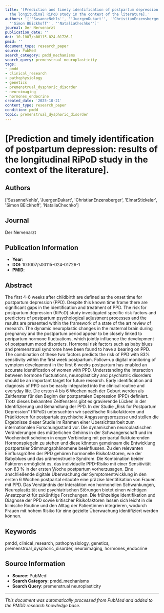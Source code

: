 ```yaml
---
title: '[Prediction and timely identification of postpartum depression: results of
  the longitudinal RiPoD study in the context of the literature].'
authors: '[''SusanneNehls'', ''JuergenDukart'', ''ChristianEnzensberger'', ''ElmarStickeler'',
  ''Simon BEickhoff'', ''NataliaChechko'']'
journal: Der Nervenarzt
publication_date: ''
doi: 10.1007/s00115-024-01726-1
pmid: ''
document_type: research_paper
source: PubMed
search_category: pmdd_mechanisms
search_query: premenstrual neuroplasticity
tags:
- pmdd
- clinical_research
- pathophysiology
- genetics
- premenstrual_dysphoric_disorder
- neuroimaging
- hormones_endocrine
created_date: '2025-10-21'
content_type: research_paper
condition: pmdd
topic: premenstrual_dysphoric_disorder
---
```


# [Prediction and timely identification of postpartum depression: results of the longitudinal RiPoD study in the context of the literature].

## Authors
['SusanneNehls', 'JuergenDukart', 'ChristianEnzensberger', 'ElmarStickeler', 'Simon BEickhoff', 'NataliaChechko']

## Journal
Der Nervenarzt

## Publication Information
- **Year**: 
- **DOI**: 10.1007/s00115-024-01726-1
- **PMID**: 

## Abstract
The first 4-6 weeks after childbirth are defined as the onset time for postpartum depression (PPD). Despite this known time frame there are significant gaps in the identification and treatment of PPD. The risk for postpartum depression (RiPoD) study investigated specific risk factors and predictors of postpartum psychological adjustment processes and the results are presented within the framework of a state of the art review of research. The dynamic neuroplastic changes in the maternal brain during pregnancy and the postpartum period appear to be closely linked to peripartum hormone fluctuations, which jointly influence the development of postpartum mood disorders. Hormonal risk factors such as baby blues and premenstrual syndrome have been found to have a bearing on PPD. The combination of these two factors predicts the risk of PPD with 83% sensitivity within the first week postpartum. Follow-up digital monitoring of symptom development in the first 6 weeks postpartum has enabled an accurate identification of women with PPD. Understanding the interaction between hormone fluctuations, neuroplasticity and psychiatric disorders should be an important target for future research. Early identification and diagnosis of PPD can be easily integrated into the clinical routine and everyday life. Die ersten 4 bis 6 Wochen nach der Geburt werden als Zeitfenster für den Beginn der postpartalen Depression (PPD) definiert. Trotz dieses bekannten Zeitfensters gibt es gravierende Lücken in der Identifizierung und Behandlung der PPD. In der Studie „Risk for Postpartum Depression“ (RiPoD) untersuchten wir spezifische Risikofaktoren und Prädiktoren für postpartale psychische Anpassungsprozesse und stellen die Ergebnisse dieser Studie im Rahmen einer Übersichtsarbeit zum internationalen Forschungsstand vor. Die dynamischen neuroplastischen Veränderungen des mütterlichen Gehirns in der Schwangerschaft und im Wochenbett scheinen in enger Verbindung mit peripartal fluktuierenden Hormonspiegeln zu stehen und diese könnten gemeinsam die Entwicklung postpartaler Stimmungsphänomene beeinflussen. Zu den relevanten Einflussgrößen der PPD gehören hormonelle Risikofaktoren, wie der Babyblues und das prämenstruelle Syndrom. Die Kombination beider Faktoren ermöglicht es, das individuelle PPD-Risiko mit einer Sensitivität von 83 % in der ersten Woche postpartum vorherzusagen. Eine anschließende digitale Überwachung der Symptomentwicklung in den ersten 6 Wochen postpartal erlaubte eine präzise Identifikation von Frauen mit PPD. Das Verständnis der Interaktion von hormonellen Schwankungen, Neuroplastizität und psychiatrischen Störungen bietet einen wichtigen Ansatzpunkt für zukünftige Forschungen. Die frühzeitige Identifikation und Diagnose der PPD sowie kritischer Risikofaktoren lassen sich leicht in die klinische Routine und den Alltag der Patientinnen integrieren, wodurch Frauen mit hohem Risiko für eine gezielte Überwachung identifiziert werden können.

## Keywords
pmdd, clinical_research, pathophysiology, genetics, premenstrual_dysphoric_disorder, neuroimaging, hormones_endocrine

## Source Information
- **Source**: PubMed
- **Search Category**: pmdd_mechanisms
- **Search Query**: premenstrual neuroplasticity

---
*This document was automatically processed from PubMed and added to the PMDD research knowledge base.*
